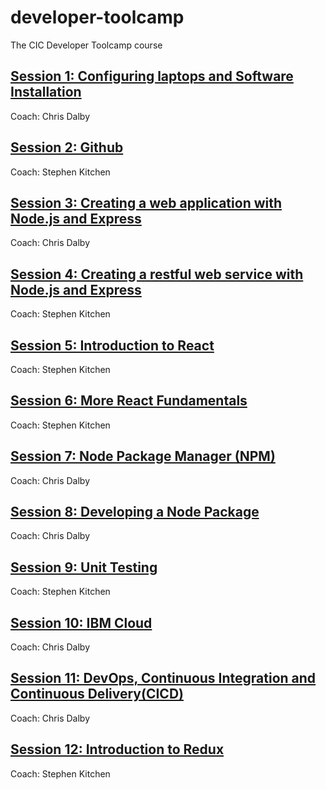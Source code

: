 # developer-toolcamp
The CIC Developer Toolcamp course

## [Session 1: Configuring laptops and Software Installation](./session_01_configuration.md)
Coach: Chris Dalby

## [Session 2: Github](./session_02_github.md)
Coach: Stephen Kitchen

## [Session 3: Creating a web application with Node.js and Express](./session_03_web_app.md)
Coach: Chris Dalby

## [Session 4: Creating a restful web service with Node.js and Express](./session_04_rest_service.md)
Coach: Stephen Kitchen

## [Session 5: Introduction to React](./session_05_react_intro.md)
Coach: Stephen Kitchen

## [Session 6: More React Fundamentals](./session_06_more_react.md)
Coach: Stephen Kitchen

## [Session 7: Node Package Manager (NPM)](./session_07_npm.md)
Coach: Chris Dalby

## [Session 8: Developing a Node Package](./session_08_develop_npm_package.md)
Coach: Chris Dalby

## [Session 9: Unit Testing](./session_09_unit_testing.md)
Coach: Stephen Kitchen

## [Session 10: IBM Cloud](./session_10_ibm_cloud.md)
Coach: Chris Dalby

## [Session 11: DevOps, Continuous Integration and Continuous Delivery(CICD)](./session_11_dev_ops.md)
Coach: Chris Dalby

## [Session 12: Introduction to Redux](./session_12_redux.md)
Coach: Stephen Kitchen
